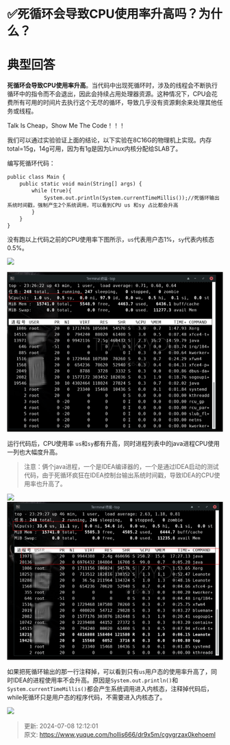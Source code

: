 # ✅死循环会导致CPU使用率升高吗？为什么？

# 典型回答
  
**死循环会导致CPU使用率升高**。当代码中出现死循环时，涉及的线程会不断执行循环中的指令而不会退出，因此会持续占用处理器资源。这种情况下，CPU会花费所有可用的时间片去执行这个无尽的循环，导致几乎没有资源剩余来处理其他任务或线程。



Talk Is Cheap，Show Me The Code！！！

  
我们可以通过实验验证上面的结论，以下实验在8C16G的物理机上实现。内存total=15g，14g可用，因为有1g是因为Linux内核分配给SLAB了。



编写死循环代码：



```plain
public class Main {
    public static void main(String[] args) {
        while (true){
            System.out.println(System.currentTimeMillis());//死循环输出系统时间戳，强制产生2个系统调用，可以看到CPU us 和sy 占比都会升高
        }
    }
}
```



没有跑以上代码之前的CPU使用率下图所示，`us`代表用户态1%，`sy`代表内核态0.5%。

![](./2.png)

![1706941762009-c3653c95-3518-404c-9c15-f657619b72e9.png](./img/ZOwL3ur_EmvQECAZ/1706941762009-c3653c95-3518-404c-9c15-f657619b72e9-330947.png)



运行代码后，CPU使用率 `us`和`sy`都有升高，同时进程列表中的java进程CPU使用一列也大幅度升高。



> 注意：俩个java进程，一个是IDEA编译器的，一个是通过IDEA启动的测试代码，由于死循环疯狂在IDEA控制台输出系统时间戳，导致IDEA的CPU使用率也升高了。
>

![](./3.png)![1706941762013-73a722cf-f17c-4fe5-a11f-f2e979082e2f.png](./img/ZOwL3ur_EmvQECAZ/1706941762013-73a722cf-f17c-4fe5-a11f-f2e979082e2f-417278.png)



如果把死循环输出的那一行注释掉，可以看到只有`us`用户态的使用率升高了，同时IDEA的进程使用率不会升高。原因是`System.out.println()`和`System.currentTimeMillis()`都会产生系统调用进入内核态，注释掉代码后，while死循环只是用户态的程序代码，不需要进入内核态了。

![](./4.png)





> 更新: 2024-07-08 12:12:01  
> 原文: <https://www.yuque.com/hollis666/dr9x5m/cgygrzax0kehoeml>